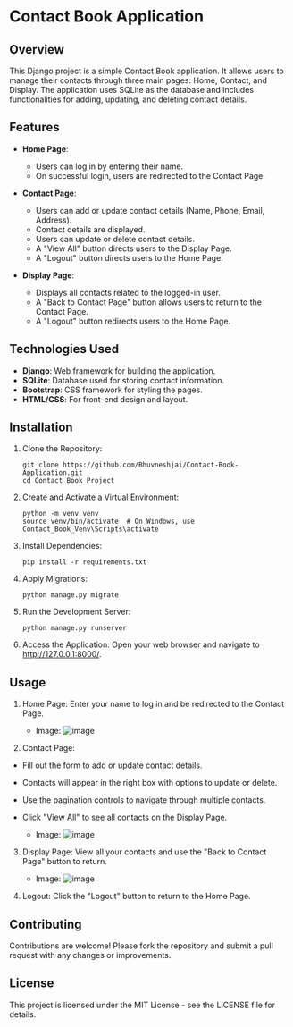 # Contact Book Application

## Overview
This Django project is a simple Contact Book application. It allows users to manage their contacts through three main pages: Home, Contact, and Display. 
The application uses SQLite as the database and includes functionalities for adding, updating, and deleting contact details.

## Features

- **Home Page**: 
  - Users can log in by entering their name.
  - On successful login, users are redirected to the Contact Page.

- **Contact Page**:
  - Users can add or update contact details (Name, Phone, Email, Address).
  - Contact details are displayed.
  - Users can update or delete contact details.
  - A "View All" button directs users to the Display Page.
  - A "Logout" button directs users to the Home Page.

- **Display Page**:
  - Displays all contacts related to the logged-in user.
  - A "Back to Contact Page" button allows users to return to the Contact Page.
  - A "Logout" button redirects users to the Home Page.

## Technologies Used

- **Django**: Web framework for building the application.
- **SQLite**: Database used for storing contact information.
- **Bootstrap**: CSS framework for styling the pages.
- **HTML/CSS**: For front-end design and layout.

## Installation
1. Clone the Repository:
   ```
   git clone https://github.com/Bhuvneshjai/Contact-Book-Application.git
   cd Contact_Book_Project

2. Create and Activate a Virtual Environment:
    ```
    python -m venv venv
    source venv/bin/activate  # On Windows, use Contact_Book_Venv\Scripts\activate

3. Install Dependencies:
    ```
    pip install -r requirements.txt

4. Apply Migrations:
    ```
    python manage.py migrate

4. Run the Development Server:
    ```
    python manage.py runserver

5. Access the Application:
    Open your web browser and navigate to http://127.0.0.1:8000/.

## Usage
1. Home Page: Enter your name to log in and be redirected to the Contact Page.
    * Image:
        ![image](https://github.com/user-attachments/assets/55cb9bf2-aa96-4c95-b089-861e852b6b5d)

3. Contact Page:
  * Fill out the form to add or update contact details.
  * Contacts will appear in the right box with options to update or delete.
  * Use the pagination controls to navigate through multiple contacts.
  * Click "View All" to see all contacts on the Display Page.
    
    * Image:
        ![image](https://github.com/user-attachments/assets/d7bc2801-4dd5-4559-b665-bf08102a9619)

3. Display Page: View all your contacts and use the "Back to Contact Page" button to return.
    * Image:
        ![image](https://github.com/user-attachments/assets/cdb3aadd-74ef-4ddd-bd80-0e21e6663c59)

5. Logout: Click the "Logout" button to return to the Home Page.

## Contributing
Contributions are welcome! Please fork the repository and submit a pull request with any changes or improvements.

## License
This project is licensed under the MIT License - see the LICENSE file for details.
